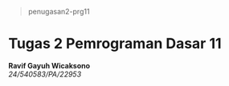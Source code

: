 > penugasan2-prg11
# Tugas 2 Pemrograman Dasar 11

**Ravif Gayuh Wicaksono**<br>
*24/540583/PA/22953*<br>
